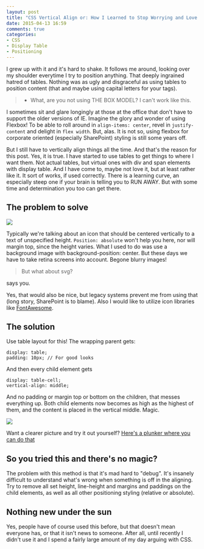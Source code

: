 ```yaml
---
layout: post
title: "CSS Vertical Align or: How I Learned to Stop Worrying and Love Display: Table"
date: 2015-04-13 16:59
comments: true
categories: 
- CSS
- Display Table
- Positioning
---
```


I grew up with it and it's hard to shake. It follows me around, looking over my shoulder everytime I try to position anything. That deeply ingrained hatred of tables. Nothing was as ugly and disgraceful as using tables to position content (that and maybe using capital letters for your tags). 

> - What, are you not using THE BOX MODEL? I can't work like this.

I sometimes sit and glare longingly at those at the office that don't have to support the older versions of IE. Imagine the glory and wonder of using Flexbox! To be able to roll around in ```align-items: center```, revel in ```justify-content``` and delight in ```flex width```. But, alas. It is not so, using flexbox for corporate oriented (especially SharePoint) styling is still some years off.

But I still have to vertically align things all the time. And that's the reason for this post. Yes, it is true. I have started to use tables to get things to where I want them. Not actual tables, but virtual ones with div and span elements with display table. And I have come to, maybe not love it, but at least rather like it. It sort of works, if used correctly. There is a learning curve, an especially steep one if your brain is telling you to RUN AWAY. But with some time and determination you too can get there.

The problem to solve
----------
<img src="https://dl.dropboxusercontent.com/u/16864288/blogg/verticle-align-with-table2.PNG">    

Typically we're talking about an icon that should be centered vertically to a text of unspecified height. ```Position: absolute``` won't help you here, nor will margin top, since the height varies. What I used to do was use a background image with background-position: center. But these days we have to take retina screens into account. Begone blurry images! 

> But what about svg?

says you.

Yes, that would also be nice, but legacy systems prevent me from using that (long story, SharePoint is to blame). Also I would like to utilize icon libraries like [FontAwesome](https://fortawesome.github.io/Font-Awesome/).

The solution
------------
Use table layout for this!
The wrapping parent gets:

```
display: table;
padding: 10px; // For good looks
```

And then every child element gets 

```
display: table-cell;
vertical-align: middle;
```

And no padding or margin top or bottom on the children, that messes everything up. Both child elements now becomes as high as the highest of them, and the content is placed in the vertical middle. Magic. 

<img src="https://dl.dropboxusercontent.com/u/16864288/blogg/verticle-align-with-table1.PNG">

Want a clearer picture and try it out yourself? [Here's a plunker where you can do that](http://plnkr.co/edit/t319jK5ThJ3mDPtoQ6ak?p=preview)

So you tried this and there's no magic?
-------------------------------------
The problem with this method is that it's mad hard to "debug". It's insanely difficult to understand what's wrong when something is off in the aligning. Try to remove all set height, line-height and margins and paddings on the child elements, as well as all other positioning styling (relative or absolute).

Nothing new under the sun
-------------------------
Yes, people have of course used this before, but that doesn't mean everyone has, or that it isn't news to someone. After all, until recently I didn't use it and I spend a fairly large amount of my day arguing with CSS.
